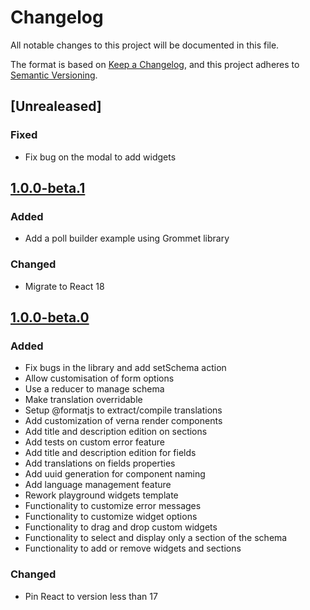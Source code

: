 # Changelog

All notable changes to this project will be documented in this file.

The format is based on [Keep a Changelog](https://keepachangelog.com/en/1.0.0/),
and this project adheres to [Semantic
Versioning](https://semver.org/spec/v2.0.0.html).

## [Unrealeased]

### Fixed

- Fix bug on the modal to add widgets

## [1.0.0-beta.1]

### Added

- Add a poll builder example using Grommet library

### Changed

- Migrate to React 18

## [1.0.0-beta.0]

### Added

- Fix bugs in the library and add setSchema action
- Allow customisation of form options
- Use a reducer to manage schema
- Make translation overridable
- Setup @formatjs to extract/compile translations
- Add customization of verna render components
- Add title and description edition on sections
- Add tests on custom error feature
- Add title and description edition for fields
- Add translations on fields properties
- Add uuid generation for component naming
- Add language management feature
- Rework playground widgets template
- Functionality to customize error messages
- Functionality to customize widget options
- Functionality to drag and drop custom widgets
- Functionality to select and display only a section of the schema
- Functionality to add or remove widgets and sections

### Changed

- Pin React to version less than 17

[unreleased]: https://github.com/openfun/verna/compare/v1.0.0-beta.1...main
[1.0.0-beta.1]: https://github.com/openfun/verna/compare/v1.0.0-beta.0...v1.0.0-beta.1
[1.0.0-beta.0]: https://github.com/openfun/verna/compare/c7a5eb3b32a4a626f32fc9257019f297d72b85c7...v1.0.0-beta.0
